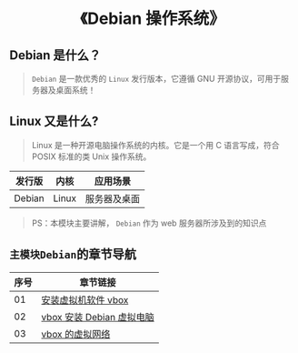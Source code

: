 <!--
+===============================================================================
| @Author: madnesslin(地上马)
+===============================================================================
| @Phone: +86 13695746767
+===============================================================================
| @Date: 2018-10-28 15:09:34
+===============================================================================
| @Email: linjialiang@163.com
+===============================================================================
| @Last modified time: 2019-02-28 08:37:35
+===============================================================================
-->

# <center>《Debian 操作系统》</center>

## Debian 是什么？

> `Debian` 是一款优秀的 `Linux` 发行版本，它遵循 GNU 开源协议，可用于服务器及桌面系统！

## Linux 又是什么?

> Linux 是一种开源电脑操作系统的内核。它是一个用 C 语言写成，符合 POSIX 标准的类 Unix 操作系统。

| 发行版 | 内核  | 应用场景     |
| ------ | ----- | ------------ |
| Debian | Linux | 服务器及桌面 |

> PS：本模块主要讲解， `Debian` 作为 web 服务器所涉及到的知识点

## `主模块Debian`的章节导航

| 序号 | 章节链接                                                    |
| ---- | ----------------------------------------------------------- |
| 01   | [安装虚拟机软件 vbox](./01-安装虚拟机软件vbox.md)           |
| 02   | [vbox 安装 Debian 虚拟电脑](./02-vbox安装Debian虚拟电脑.md) |
| 03   | [vbox 的虚拟网络](./03-vbox的虚拟网络.md)                   |
